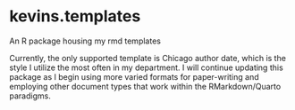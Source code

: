 # kevins.templates
An R package housing my rmd templates

Currently, the only supported template is Chicago author date, which is the style I utilize the most often in my department. I will continue updating this package as I begin using more varied formats for paper-writing and employing other document types that work within the RMarkdown/Quarto paradigms. 
